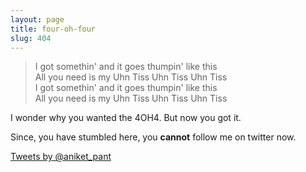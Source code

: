 ```yaml
---
layout: page
title: four-oh-four
slug: 404
---
```


<section class="g one-whole" markdown="1">

<blockquote>
  <p>I got somethin' and it goes thumpin' like this<br/>All you need is my Uhn Tiss Uhn Tiss Uhn Tiss<br/>I got somethin' and it goes thumpin' like this<br/>All you need is my Uhn Tiss Uhn Tiss Uhn Tiss</p>
</blockquote>

I wonder why you wanted the 4OH4. But now you got it.

Since, you have stumbled here, you **cannot** follow me on twitter now.

<a class="twitter-timeline" href="https://twitter.com/aniket_pant" data-widget-id="310469021873094657">Tweets by @aniket_pant</a>
<script>!function(d,s,id){var js,fjs=d.getElementsByTagName(s)[0];if(!d.getElementById(id)){js=d.createElement(s);js.id=id;js.src="//platform.twitter.com/widgets.js";fjs.parentNode.insertBefore(js,fjs);}}(document,"script","twitter-wjs");</script>

</section>